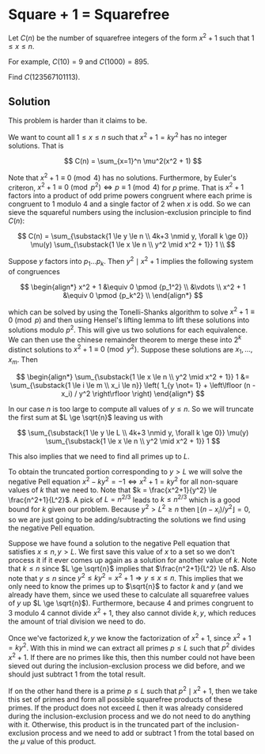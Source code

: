 # Square + 1 = Squarefree

Let $C(n)$ be the number of squarefree integers of the form $x^2 + 1$ such that $1 \le x \le n$.

For example, $C(10) = 9$ and $C(1000) = 895$.

Find $C(123567101113)$.

## Solution

This problem is harder than it claims to be.

We want to count all $1 \le x \le n$ such that $x^2 + 1 = ky^2$ has no integer solutions. That is

$$
C(n) = \sum_{x=1}^n \mu^2(x^2 + 1)
$$

Note that $x^2 + 1 \equiv 0 \pmod 4$ has no solutions. Furthermore, by Euler's criteron, $x^2 + 1 \equiv 0 \pmod {p^2} \iff p \equiv 1 \pmod 4$ for $p$ prime. That is $x^2+1$ factors into a product of odd prime powers congruent where each prime is congruent to $1$ modulo $4$ and a single factor of $2$ when $x$ is odd. So we can sieve the squareful numbers using the inclusion-exclusion principle to find $C(n)$:

$$
C(n) = \sum_{\substack{1 \le y \le n \\ 4k+3 \nmid y, \forall k \ge 0}} \mu(y) \sum_{\substack{1 \le x \le n \\ y^2 \mid x^2 + 1}} 1 \\
$$

Suppose $y$ factors into $p_1 \dots p_k$. Then $y^2 \mid x^2 + 1$ implies the following system of congruences

$$
\begin{align*}
x^2 + 1 &\equiv 0 \pmod {p_1^2} \\
&\vdots \\
x^2 + 1 &\equiv 0 \pmod {p_k^2} \\
\end{align*}
$$

which can be solved by using the Tonelli-Shanks algorithm to solve $x^2+1 \equiv 0 \pmod p$ and then using Hensel's lifting lemma to lift these solutions into solutions modulo $p^2$. This will give us two solutions for each equivalence. We can then use the chinese remainder theorem to merge these into $2^k$ distinct solutions to $x^2 + 1 \equiv 0 \pmod {y^2}$. Suppose these solutions are $x_1, \dots, x_m$. Then

$$
\begin{align*}
\sum_{\substack{1 \le x \le n \\ y^2 \mid x^2 + 1}} 1
&=
\sum_{\substack{1 \le i \le m \\ x_i \le n}} \left( 1_{y \not= 1} + \left\lfloor (n - x_i) / y^2 \right\rfloor \right)
\end{align*}
$$

In our case $n$ is too large to compute all values of $y \le n$. So we will truncate the first sum at $L \ge \sqrt{n}$ leaving us with

$$
\sum_{\substack{1 \le y \le L \\ 4k+3 \nmid y, \forall k \ge 0}} \mu(y) \sum_{\substack{1 \le x \le n \\ y^2 \mid x^2 + 1}} 1
$$

This also implies that we need to find all primes up to $L$.

To obtain the truncated portion corresponding to $y \gt L$ we will solve the negative Pell equation $x^2 - ky^2 = -1 \iff x^2 + 1 = ky^2$ for all non-square values of $k$ that we need to. Note that $k = \frac{x^2+1}{y^2} \le \frac{n^2+1}{L^2}$. A pick of $L = n^{2/3}$ leads to $k \le n^{2/3}$ which is a good bound for $k$ given our problem. Because $y^2 \gt L^2 \ge n$ then $\left\lfloor (n - x_i) / y^2 \right\rfloor = 0$, so we are just going to be adding/subtracting the solutions we find using the negative Pell equation.

Suppose we have found a solution to the negative Pell equation that satisfies $x \le n, y \gt L$. We first save this value of $x$ to a set so we don't process it if it ever comes up again as a solution for another value of $k$. Note that $k \le n$ since $L \ge \sqrt{n}$ implies that $\frac{n^2+1}{L^2} \le n$. Also note that $y \le n$ since $y^2 \le k y^2 = x^2 + 1 \Rightarrow y \le x \le n$. This implies that we only need to know the primes up to $\sqrt{n}$ to factor $k$ and $y$ (and we already have them, since we used these to calculate all squarefree values of $y$ up $L \ge \sqrt{n}$). Furthermore, because $4$ and primes congruent to $3$ modulo $4$ cannot divide $x^2+1$, they also cannot divide $k, y$, which reduces the amount of trial division we need to do.

Once we've factorized $k, y$ we know the factorization of $x^2 + 1$, since $x^2 + 1 = ky^2$. With this in mind we can extract all primes $p \le L$ such that $p^2$ divides $x^2 + 1$. If there are no primes like this, then this number could not have been sieved out during the inclusion-exclusion process we did before, and we should just subtract $1$ from the total result.

If on the other hand there is a prime $p \le L$ such that $p^2 \mid x^2 + 1$, then we take this set of primes and form all possible squarefree products of these primes. If the product does not exceed $L$ then it was already considered during the inclusion-exclusion process and we do not need to do anything with it. Otherwise, this product is in the truncated part of the inclusion-exclusion process and we need to add or subtract $1$ from the total based on the $\mu$ value of this product.

